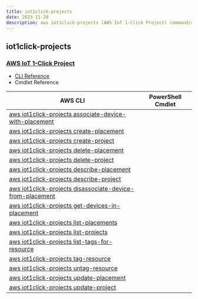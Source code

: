 ```yaml
---
title: iot1click-projects
date: 2023-11-29
description: aws iot1click-projects (AWS IoT 1-Click Project) command/cmdlet list.
---
```


## iot1click-projects

### [AWS IoT 1-Click Project](https://aws.amazon.com/iot/)

* [CLI Reference](https://awscli.amazonaws.com/v2/documentation/api/latest/reference/iot1click-projects/index.html)
* Cmdlet Reference

|AWS CLI|PowerShell Cmdlet|
|----|----|
|[aws iot1click-projects associate-device-with-placement](https://awscli.amazonaws.com/v2/documentation/api/latest/reference/iot1click-projects/associate-device-with-placement.html)||
|[aws iot1click-projects create-placement](https://awscli.amazonaws.com/v2/documentation/api/latest/reference/iot1click-projects/create-placement.html)||
|[aws iot1click-projects create-project](https://awscli.amazonaws.com/v2/documentation/api/latest/reference/iot1click-projects/create-project.html)||
|[aws iot1click-projects delete-placement](https://awscli.amazonaws.com/v2/documentation/api/latest/reference/iot1click-projects/delete-placement.html)||
|[aws iot1click-projects delete-project](https://awscli.amazonaws.com/v2/documentation/api/latest/reference/iot1click-projects/delete-project.html)||
|[aws iot1click-projects describe-placement](https://awscli.amazonaws.com/v2/documentation/api/latest/reference/iot1click-projects/describe-placement.html)||
|[aws iot1click-projects describe-project](https://awscli.amazonaws.com/v2/documentation/api/latest/reference/iot1click-projects/describe-project.html)||
|[aws iot1click-projects disassociate-device-from-placement](https://awscli.amazonaws.com/v2/documentation/api/latest/reference/iot1click-projects/disassociate-device-from-placement.html)||
|[aws iot1click-projects get-devices-in-placement](https://awscli.amazonaws.com/v2/documentation/api/latest/reference/iot1click-projects/get-devices-in-placement.html)||
|[aws iot1click-projects list-placements](https://awscli.amazonaws.com/v2/documentation/api/latest/reference/iot1click-projects/list-placements.html)||
|[aws iot1click-projects list-projects](https://awscli.amazonaws.com/v2/documentation/api/latest/reference/iot1click-projects/list-projects.html)||
|[aws iot1click-projects list-tags-for-resource](https://awscli.amazonaws.com/v2/documentation/api/latest/reference/iot1click-projects/list-tags-for-resource.html)||
|[aws iot1click-projects tag-resource](https://awscli.amazonaws.com/v2/documentation/api/latest/reference/iot1click-projects/tag-resource.html)||
|[aws iot1click-projects untag-resource](https://awscli.amazonaws.com/v2/documentation/api/latest/reference/iot1click-projects/untag-resource.html)||
|[aws iot1click-projects update-placement](https://awscli.amazonaws.com/v2/documentation/api/latest/reference/iot1click-projects/update-placement.html)||
|[aws iot1click-projects update-project](https://awscli.amazonaws.com/v2/documentation/api/latest/reference/iot1click-projects/update-project.html)||

